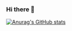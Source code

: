 ### Hi there 👋
[![Anurag's GitHub stats](https://github-readme-stats.vercel.app/api?username=SABERBOY&show_icons=true)](https://github.com/anuraghazra/github-readme-stats)
<!--
**SABERBOY/SABERBOY** is a ✨ _special_ ✨ repository because its `README.md` (this file) appears on your GitHub profile.

Here are some ideas to get you started:

- 🔭 I’m currently working on ...
- 🌱 I’m currently learning ...
- 👯 I’m looking to collaborate on ...
- 🤔 I’m looking for help with ...
- 💬 Ask me about ...
- 📫 How to reach me: ...
- 😄 Pronouns: ...
- ⚡ Fun fact: ...
-->
